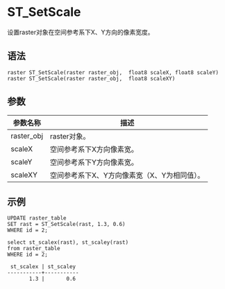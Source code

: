 # ST\_SetScale

设置raster对象在空间参考系下X、Y方向的像素宽度。

## 语法

```
raster ST_SetScale(raster raster_obj,  float8 scaleX, float8 scaleY) 
raster ST_SetScale(raster raster_obj,  float8 scaleXY)
```

## 参数

|参数名称|描述|
|----|--|
|raster\_obj|raster对象。|
|scaleX|空间参考系下X方向像素宽。|
|scaleY|空间参考系下Y方向像素宽。|
|scaleXY|空间参考系下X、Y方向像素宽（X、Y为相同值）。|

## 示例

```
UPDATE raster_table
SET rast = ST_SetScale(rast, 1.3, 0.6)
WHERE id = 2;

select st_scalex(rast), st_scaley(rast)
from raster_table
WHERE id = 2;

 st_scalex | st_scaley 
-----------+-----------
       1.3 |       0.6
```

